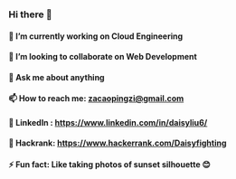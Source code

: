 ###  Hi there 👋
####  🔭  I’m currently working on Cloud Engineering
####  👯  I’m looking to collaborate on Web Development
####  💬  Ask me about anything
####  📫  How to reach me: zacaopingzi@gmail.com
####  🍷   LinkedIn : https://www.linkedin.com/in/daisyliu6/
####  🔭  Hackrank: https://www.hackerrank.com/Daisyfighting
####  ⚡  Fun fact: Like taking photos of sunset silhouette 😊


